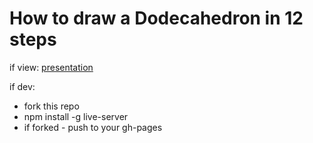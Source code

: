 # How to draw a Dodecahedron in 12 steps

if view:
    [presentation](present.md)

if dev:
- fork this repo
- npm install -g live-server
- if forked - push to your gh-pages
